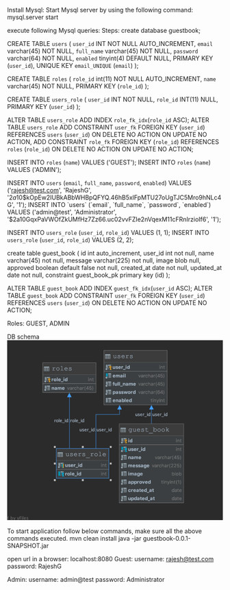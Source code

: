 Install Mysql:
Start Mysql server by using the following command: mysql.server start

execute following Mysql queries:
Steps:
create database guestbook;

CREATE TABLE `users` (
`user_id` INT NOT NULL AUTO_INCREMENT,
`email` varchar(45) NOT NULL,
`full_name` varchar(45) NOT NULL,
`password` varchar(64) NOT NULL,
`enabled` tinyint(4) DEFAULT NULL,
PRIMARY KEY (`user_id`),
UNIQUE KEY `email_UNIQUE` (`email`)
);

CREATE TABLE `roles` (
`role_id` int(11) NOT NULL AUTO_INCREMENT,
`name` varchar(45) NOT NULL,
PRIMARY KEY (`role_id`)
);

CREATE TABLE `users_role` (
`user_id` INT NOT NULL,
`role_id` INT(11) NULL,
PRIMARY KEY (`user_id`)
);


ALTER TABLE `users_role` ADD INDEX `role_fk_idx`(`role_id` ASC);
ALTER TABLE `users_role` ADD CONSTRAINT `user_fk`  FOREIGN KEY (`user_id`)
REFERENCES `users` (`user_id`) ON DELETE NO ACTION ON UPDATE NO ACTION,
ADD CONSTRAINT `role_fk`  FOREIGN KEY (`role_id`)
REFERENCES `roles` (`role_id`) ON DELETE NO ACTION ON UPDATE NO ACTION;

INSERT INTO `roles` (`name`) VALUES ('GUEST');
INSERT INTO `roles` (`name`) VALUES ('ADMIN');

INSERT INTO `users` (`email`, `full_name`, `password`, `enabled`) VALUES ('rajesh@test.com', 'RajeshG', '$2a$10$kOpEw2IUBkABbWHBpQFYQ.46hB5xlFpMTU27oUgTJC5Mro9hNLc4G', '1');
INSERT INTO `users` (`email`, `full_name`, `password`, `enabled`) VALUES ('admin@test', 'Administrator', '$2a$10$GqxPaVWOfZkUMfHz7Zz66.uc02vvFZIe2nVqexM11cFRnIrzioIf6', '1');


INSERT INTO `users_role` (`user_id`, `role_id`) VALUES (1, 1);
INSERT INTO `users_role` (`user_id`, `role_id`) VALUES (2, 2);


create table guest_book
(
id int auto_increment,
user_id int not null,
name varchar(45) not null,
message varchar(225) not null,
image blob null,
approved boolean default false not null,
created_at date not null,
updated_at date not null,
constraint guest_book_pk
primary key (id)
);

ALTER TABLE `guest_book` ADD INDEX `guest_fk_idx`(`user_id` ASC);
ALTER TABLE `guest_book` ADD CONSTRAINT `user_fk`  FOREIGN KEY (`user_id`)
REFERENCES `users` (`user_id`) ON DELETE NO ACTION ON UPDATE NO ACTION;

Roles:
GUEST, ADMIN

DB schema
![img.png](img.png)



To start application follow below commands, make sure all the above commands executed.
mvn clean install
java -jar guestbook-0.0.1-SNAPSHOT.jar

open url in a browser:
localhost:8080
Guest:
username: rajesh@test.com
password: RajeshG


Admin:
username: admin@test
password: Administrator



